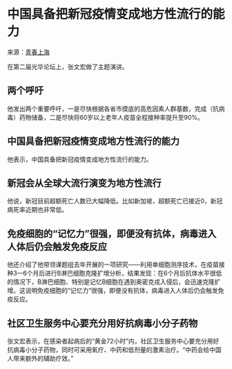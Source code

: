 # 中国具备把新冠疫情变成地方性流行的能力

来源：[青春上海](https://mp.weixin.qq.com/s?__biz=MjM5MzY4ODcyMA==&mid=2658002481&idx=1&sn=9bb2a36f342a3cf692be0d72ab7a11db&chksm=bd0a7bce8a7df2d89dc53c28158a5fce3aae0ddecb1e37e6d3eb50fe5d1cb00836f6a3e97b95&scene=27#wechat_redirect)

在第二届光华论坛上，张文宏做了主题演讲。

## 两个呼吁

他发出两个重要呼吁，一是尽快根据各省市摸底的高危因素人群基数，完成（抗病毒）药物储备，二是尽快将60岁以上老年人疫苗全程接种率提升至90%。

## 中国具备把新冠疫情变成地方性流行的能力

他表示，中国具备把新冠疫情变成地方性流行的能力。

## 新冠会从全球大流行演变为地方性流行

他说，新冠目前超额死亡人数已大幅降低。比如新加坡，超额死亡已接近0，新冠病死率近期也非常低。

## 免疫细胞的“记忆力”很强，即便没有抗体，病毒进入人体后仍会触发免疫反应

他还介绍了他带领课题组去年开展的一项研究——利用单细胞测序技术，在疫苗接种3—6个月后进行B淋巴细胞克隆扩增分析，结果发现：在6个月后抗体水平很低的情况下，B淋巴细胞、特别是记忆B细胞在遇到奥密克戎入侵后，会迅速克隆扩增。这说明免疫细胞的“记忆力”很强，即便没有抗体，病毒进入人体后仍会触发免疫反应。

## 社区卫生服务中心要充分用好抗病毒小分子药物

张文宏表示，在感染者起病后的“黄金72小时”内，社区卫生服务中心要充分用好抗病毒小分子药物，同时可采用氧疗、中药和低剂量的激素治疗。“中药会给中国人带来额外的辅助疗效。”

